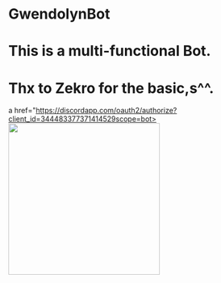 # GwendolynBot
# This is a multi-functional Bot.
# Thx to Zekro for the basic,s^^.
a href="https://discordapp.com/oauth2/authorize?client_id=344483377371414529scope=bot><img src="https://github.com/zekroTJA/DiscordBot/blob/master/.websrc/add_to_discord.png?raw=true" width="300"/></a>

